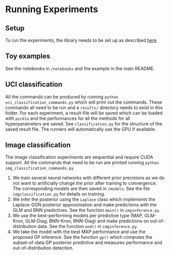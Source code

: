 # Running Experiments

## Setup

To run the experiments, the library needs to be set up as described [here](../README.md)

## Toy examples

See the notebooks in `/notebooks` and the example in the main README.

## UCI classification

All the commands can be produced by running `python uci_classification_commands.py` which will print out the commands.
These commands all need to be run and a `results/` directory needs to exist in this folder. 
For each experiment, a result-file will be saved which can be loaded with `pickle` and the performances for all the methods for all hyperparameters are saved.
See `classification.py` for the structure of the saved result file.
The runners will automatically use the GPU if available.

## Image classification

The image classification experiments are sequential and require CUDA support.
All the commands that need to be run are printed running `python img_classification_commands.py`.
1. We train several neural networks with different prior precisions as we do not want to artificially change the prior after training to convergence.
   The corresponding models are then saved in `/models`.
   See the file `imgclassification.py` for details on training.
2. We infer the posterior using the `Laplace` class which implements the Laplace-GGN posterior approximation and make predictions with the GLM and BNN predictives.
   See the function `main()` in `imginference.py`.
3. We use the best-performing models per predictive type (MAP, GLM-Kron, GLM-Diag, BNN-Kron, BNN-Diag) and make predictions on out-of-distribution data.
   See the function `ood()` in `imginference.py`.
4. We take the model with the best MAP performance and use the proposed GP inference.
   See the function `gp()` which computes the subset-of-data GP posterior predictive and measures performance and out-of-distribution detection.
   